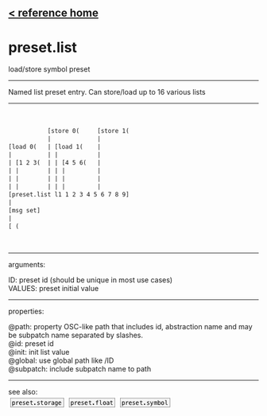 [< reference home](ceammc_lib.html)
---

# preset.list


load/store symbol preset

---

Named list preset entry. Can store/load up to 16 various lists<br>


---


```


           [store 0(     [store 1(
           |             |
[load 0(   | [load 1(    |
|          | |           |
| [1 2 3(  | | [4 5 6(   |
| |        | | |         |
| |        | | |         |
| |        | | |         |
[preset.list l1 1 2 3 4 5 6 7 8 9]
|
[msg set]
|
[ (

            
```

---
arguments:

ID: preset id (should be unique in most use
            cases)<br>
VALUES: preset initial value<br>

---
properties:

@path: property OSC-like path that
            includes id, abstraction name and may be subpatch name separated by slashes.<br>
@id: preset id<br>
@init: init list value<br>
@global: use global path like /ID<br>
@subpatch: include subpatch name to path<br>

---
see also:<br>
[![preset.storage](img/object_preset.storage.png)](preset.storage.html)
[![preset.float](img/object_preset.float.png)](preset.float.html)
[![preset.symbol](img/object_preset.symbol.png)](preset.symbol.html)
